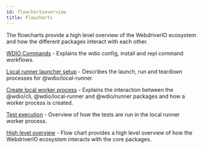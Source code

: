 ```yaml
---
id: flowchartsoverview
title: Flowcharts
---
```

The flowcharts provide a high level overview of the WebdriverIO ecosystem and how the different packages interact with each other.

[WDIO Commands](flowcharts/WDIOCommands.md) - Explains the wdio config, install and repl command workflows.

[Local runner launcher setup](flowcharts/LocalTestRunnerLifecycle.md) - Describes the launch, run and teardown processes for @wdio/local-runner.

[Create local worker process](flowcharts/CreateLocalWorkerProcess.md) - Explains the interaction between the @wdio/cli, @wdio/local-runner and @wdio/runner packages and how a worker process is created.

[Test execution](flowcharts/TestExecution.md) - Overview of how the tests are run in the local runner worker process.

[High level overview](flowcharts/HighLevelOverview.md) - Flow chart provides a high level overview of how the WebdriverIO ecosystem interacts with the core packages.
